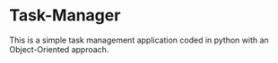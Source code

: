 # Task-Manager
This is a simple task management application coded in python with an Object-Oriented approach.
